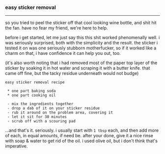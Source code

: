 ### easy sticker removal

---

so you tried to peel the sticker off that cool looking wine bottle, and shit hit the fan. have no fear my friend, we're here to help.

before i get started, let me just say this this shit worked phenomenally well. i was seriously surprised, both with the simplicity and the result. the sticker i tested it on was one seriously stubborn motherfucker, so if it worked like a charm on that, i have confidence it can help you out, too. 

(it's also worth noting that i had removed most of the paper top layer of the sticker by soaking it in hot water and scraping it with a butter knife. that came off fine, but the tacky residue underneath would not budge)

```
easy sticker removal recipe

 * one part baking soda
 * one part cooking oil 

 - mix the ingredients together
 - drop a dab of it on your sticker residue
 - rub it around on the problem area, covering it
 - let it sit for 30 minutes
 - scrub off with a scouring pad
```

...and that's it. seriously. i usually start with `1 tbsp` each, and then add more of each, in equal amounts, if need be. after your done, give it a nice rinse with soap & water to get rid of the oil. i used olive oil, but i don't think that's imperative.
